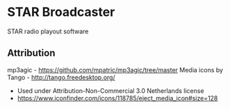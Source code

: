 STAR Broadcaster
================

STAR radio playout software

Attribution
-----------
mp3agic - https://github.com/mpatric/mp3agic/tree/master
Media icons by Tango - http://tango.freedesktop.org/
 - Used under Attribution-Non-Commercial 3.0 Netherlands license
 - https://www.iconfinder.com/icons/118785/eject_media_icon#size=128